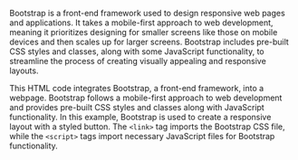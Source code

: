 Bootstrap is a front-end framework used to design responsive web pages and applications. It takes a mobile-first approach to web development, meaning it prioritizes designing for smaller screens like those on mobile devices and then scales up for larger screens. Bootstrap includes pre-built CSS styles and classes, along with some JavaScript functionality, to streamline the process of creating visually appealing and responsive layouts.

This HTML code integrates Bootstrap, a front-end framework, into a webpage. Bootstrap follows a mobile-first approach to web development and provides pre-built CSS styles and classes along with JavaScript functionality. In this example, Bootstrap is used to create a responsive layout with a styled button. The `<link>` tag imports the Bootstrap CSS file, while the `<script>` tags import necessary JavaScript files for Bootstrap functionality.

